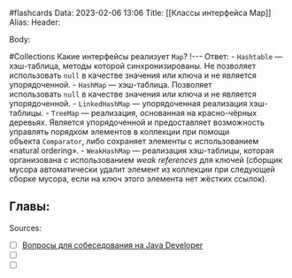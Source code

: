 #flashcards
Data: 2023-02-06 13:06
Title: [[Классы интерфейса Map]]
Alias:
Header:




Body:



#Collections 
Какие интерфейсы реализует `Map`?
!---
Ответ:
	- `Hashtable` — хэш-таблица, методы которой синхронизированы. Не позволяет использовать `null` в качестве значения или ключа и не является упорядоченной.
	- `HashMap` — хэш-таблица. Позволяет использовать `null` в качестве значения или ключа и не является упорядоченной.
	- `LinkedHashMap` — упорядоченная реализация хэш-таблицы.
	- `TreeMap` — реализация, основанная на красно-чёрных деревьях. Является упорядоченной и предоставляет возможность управлять порядком элементов в коллекции при помощи объекта `Comparator`, либо сохраняет элементы с использованием «natural ordering».
	- `WeakHashMap` — реализация хэш-таблицы, которая организована с использованием _weak references_ для ключей (сборщик мусора автоматически удалит элемент из коллекции при следующей сборке мусора, если на ключ этого элемента нет жёстких ссылок).
<!--SR:!2023-03-12,1,170-->





Главы:
-


Sources:
- [ ] [Вопросы для собеседования на Java Developer](https://github.com/enhorse/java-interview/blob/master/README.md#%D0%9E%D0%9E%D0%9F)
- [ ] []()
- [ ] []()
